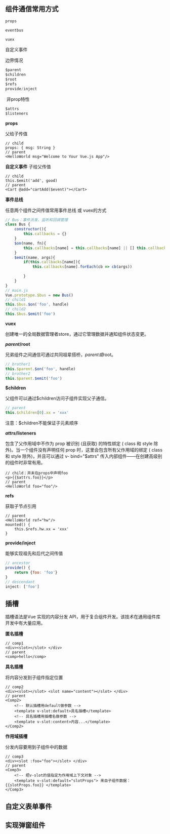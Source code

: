 ## 组件通信常用方式

```js
props

eventbus

vuex
```

自定义事件

边界情况

```js
$parent
$children
$root
$refs
provide/inject
```

​	非prop特性

```js
$attrs
$listeners
```

**props**

父给子传值

```vue
// child 
props: { msg: String } 
// parent
<HelloWorld msg="Welcome to Your Vue.js App"/>
```

**自定义事件** 子给父传值

```vue
// child 
this.$emit('add', good) 
// parent 
<Cart @add="cartAdd($event)"></Cart>
```

**事件总线**

任意两个组件之间传值常用事件总线 或 vuex的方式

```js
// Bus：事件派发、监听和回调管理 
class Bus { 
    constructor(){ 
        this.callbacks = {} 
    }
    $on(name, fn){ 
        this.callbacks[name] = this.callbacks[name] || [] this.callbacks[name].push(fn) 
    }
    $emit(name, args){ 
        if(this.callbacks[name]){ 
            this.callbacks[name].forEach(cb => cb(args)) 
                                
        } 
    } 
}
// main.js 
Vue.prototype.$bus = new Bus() 
// child1 
this.$bus.$on('foo', handle) 
// child2 
this.$bus.$emit('foo')
```

**vuex**

创建唯一的全局数据管理者store，通过它管理数据并通知组件状态变更。

**$parent/$root**

兄弟组件之间通信可通过共同祖辈搭桥，$parent或$root。 

```js
// brother1 
this.$parent.$on('foo', handle) 
// brother2 
this.$parent.$emit('foo')
```

**$children**

父组件可以通过$children访问子组件实现父子通信。

```js
// parent 
this.$children[0].xx = 'xxx'
```

注意：$children不能保证子元素顺序

**$attrs/$listeners**

包含了父作用域中不作为 prop 被识别 (且获取) 的特性绑定 ( class 和 style 除外)。当一个组件没有声明任何 prop 时，这里会包含所有父作用域的绑定 ( class 和 style 除外)，并且可以通过 v- bind="$attrs" 传入内部组件——在创建高级别的组件时非常有用。

```vue
// child：并未在props中声明foo 
<p>{{$attrs.foo}}</p> 
// parent 
<HelloWorld foo="foo"/>
```

**refs**

获取子节点引用

```vue
// parent 
<HelloWorld ref="hw"/> 
mounted() { 
    this.$refs.hw.xx = 'xxx' 
}
```

**provide/inject**

能够实现祖先和后代之间传值

```js
// ancestor 
provide() { 
    return {foo: 'foo'} 
}
// descendant 
inject: ['foo']
```

## **插槽**

插槽语法是Vue 实现的内容分发 API，用于复合组件开发。该技术在通用组件库开发中有大量应用。

**匿名插槽**

```vue
// comp1 
<div><slot></slot> </div> 
// parent 
<comp>hello</comp>
```

**具名插槽**

将内容分发到子组件指定位置

```vue
// comp2 
<div><slot></slot> <slot name="content"></slot> </div> 
// parent 
<Comp2>
    <!-- 默认插槽用default做参数 --> 
    <template v-slot:default>具名插槽</template> 
    <!-- 具名插槽用插槽名做参数 --> 
    <template v-slot:content>内容...</template> 
</Comp2>
```

**作用域插槽**

分发内容要用到子组件中的数据

```vue
// comp3 
<div><slot :foo="foo"></slot> </div> 
// parent 
<Comp3> 
    <!-- 把v-slot的值指定为作用域上下文对象 --> 
    <template v-slot:default="slotProps"> 来自子组件数据：{{slotProps.foo}} </template> 
</Comp3>
```

## 自定义表单事件

## **实现弹窗组件**